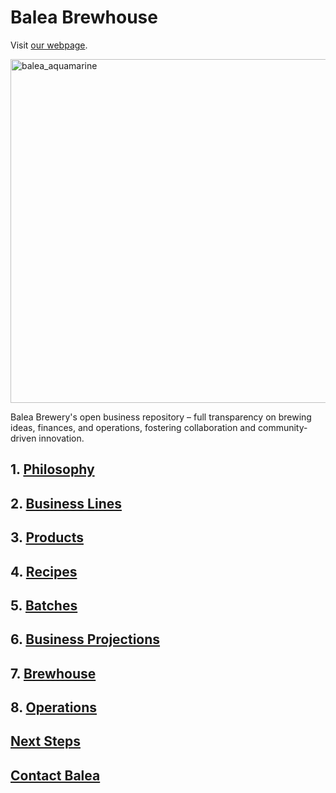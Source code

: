 # Balea Brewhouse
Visit [our webpage](https://baleabrewhouse.netlify.app/).

<image src="./marketing/branding/balea_aquamarine.svg" alt="balea_aquamarine" width="550"/>

Balea Brewery's open business repository – full transparency on brewing ideas, finances, and operations, fostering collaboration and community-driven innovation.


## 1. [Philosophy](./doc/philosophy.md)


## 2. [Business Lines](./doc/business_lines.md)


## 3. [Products](./doc/products.md)


## 4. [Recipes](./doc/recipes.md)


## 5. [Batches](https://docs.google.com/spreadsheets/d/1g0QLpLwEBhVCjyEvlgSv63yysXk9_XxcegWlaK4cg6A/edit?usp=sharing)


## 6. [Business Projections](./doc/business_projections.md)


## 7. [Brewhouse](./doc/brewhouse.md)


## 8. [Operations](./doc/operations.md)


## [Next Steps](./doc/next_steps.md)


## [Contact Balea](./doc/contact.md)

